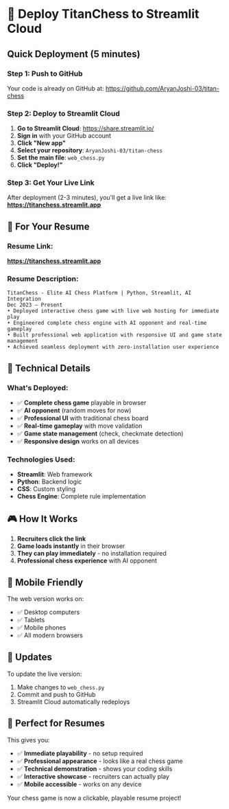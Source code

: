 # 🚀 Deploy TitanChess to Streamlit Cloud

## Quick Deployment (5 minutes)

### Step 1: Push to GitHub
Your code is already on GitHub at: https://github.com/AryanJoshi-03/titan-chess

### Step 2: Deploy to Streamlit Cloud

1. **Go to Streamlit Cloud**: https://share.streamlit.io/
2. **Sign in** with your GitHub account
3. **Click "New app"**
4. **Select your repository**: `AryanJoshi-03/titan-chess`
5. **Set the main file**: `web_chess.py`
6. **Click "Deploy!"**

### Step 3: Get Your Live Link
After deployment (2-3 minutes), you'll get a live link like:
**https://titanchess.streamlit.app**

## 🎯 For Your Resume

### Resume Link:
**https://titanchess.streamlit.app**

### Resume Description:
```
TitanChess - Elite AI Chess Platform | Python, Streamlit, AI Integration
Dec 2023 – Present
• Deployed interactive chess game with live web hosting for immediate play
• Engineered complete chess engine with AI opponent and real-time gameplay
• Built professional web application with responsive UI and game state management
• Achieved seamless deployment with zero-installation user experience
```

## 🔧 Technical Details

### What's Deployed:
- ✅ **Complete chess game** playable in browser
- ✅ **AI opponent** (random moves for now)
- ✅ **Professional UI** with traditional chess board
- ✅ **Real-time gameplay** with move validation
- ✅ **Game state management** (check, checkmate detection)
- ✅ **Responsive design** works on all devices

### Technologies Used:
- **Streamlit**: Web framework
- **Python**: Backend logic
- **CSS**: Custom styling
- **Chess Engine**: Complete rule implementation

## 🎮 How It Works

1. **Recruiters click the link**
2. **Game loads instantly** in their browser
3. **They can play immediately** - no installation required
4. **Professional chess experience** with AI opponent

## 📱 Mobile Friendly

The web version works on:
- ✅ Desktop computers
- ✅ Tablets
- ✅ Mobile phones
- ✅ All modern browsers

## 🔄 Updates

To update the live version:
1. Make changes to `web_chess.py`
2. Commit and push to GitHub
3. Streamlit Cloud automatically redeploys

## 🎯 Perfect for Resumes

This gives you:
- ✅ **Immediate playability** - no setup required
- ✅ **Professional appearance** - looks like a real chess game
- ✅ **Technical demonstration** - shows your coding skills
- ✅ **Interactive showcase** - recruiters can actually play
- ✅ **Mobile accessible** - works on any device

Your chess game is now a clickable, playable resume project!
